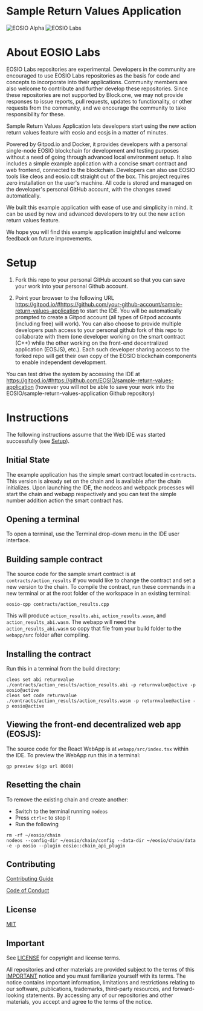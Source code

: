 # Sample Return Values Application
![EOSIO Alpha](https://img.shields.io/badge/EOSIO-Alpha-blue.svg) ![EOSIO Labs](https://img.shields.io/badge/EOSIO-Labs-5cb3ff.svg)

# About EOSIO Labs

EOSIO Labs repositories are experimental.  Developers in the community are encouraged to use EOSIO Labs repositories as the basis for code and concepts to incorporate into their applications. Community members are also welcome to contribute and further develop these repositories. Since these repositories are not supported by Block.one, we may not provide responses to issue reports, pull requests, updates to functionality, or other requests from the community, and we encourage the community to take responsibility for these.

Sample Return Values Application lets developers start using the new action return values feature with eosio and eosjs in a matter of minutes. 

Powered by Gitpod.io and Docker, it provides developers with a personal single-node EOSIO blockchain for development and testing purposes without a need of going through advanced local environment setup. It also includes a simple example application with a concise smart contract and web frontend, connected to the blockchain. Developers can also use EOSIO tools like cleos and eosio.cdt straight out of the box. This project requires zero installation on the user's machine. All code is stored and managed on the developer's personal GitHub account, with the changes saved automatically.

We built this example application with ease of use and simplicity in mind. It can be used by new and advanced developers to try out the new action return values feature.

We hope you will find this example application insightful and welcome feedback on future improvements.

# Setup

1. Fork this repo to your personal GitHub account so that you can save your work into your personal Github account.

2. Point your browser to the following URL https://gitpod.io/#https://github.com/your-github-account/sample-return-values-application to start the IDE. You will be automatically prompted to create a Gitpod account (all types of Gitpod accounts (including free) will work). You can also choose to provide multiple developers push access to your personal github fork of this repo to collaborate with them (one developer working on the smart contract (C++) while the other working on the front-end decentralized application (EOSJS), etc.). Each such developer sharing access to the forked repo will get their own copy of the EOSIO blockchain components to enable independent development.

You can test drive the system by accessing the IDE at https://gitpod.io/#https://github.com/EOSIO/sample-return-values-application (however you will not be able to save your work into the EOSIO/sample-return-values-application Github repository)

# Instructions

The following instructions assume that the Web IDE was started successfully (see [Setup](#setup)).

## Initial State

The example application has the simple smart contract located in `contracts`.  This version is already set on the chain and is available after the chain initializes.  Upon launching the IDE, the nodeos and webpack processes will start the chain and webapp respectively and you can test the simple number addition action the smart contract has. 

## Opening a terminal

To open a terminal, use the Terminal drop-down menu in the IDE user interface.

## Building sample contract

The source code for the sample smart contract is at `contracts/action_results` if you would like to change the contract and set a new version to the chain.  To compile the contract, run these commands in a new terminal or at the root folder of the workspace in an existing terminal:

```
eosio-cpp contracts/action_results.cpp
```

This will produce `action_results.abi`, `action_results.wasm`, and `action_results_abi.wasm`.  The webapp will need the `action_results_abi.wasm` so copy that file from your build folder to the `webapp/src` folder after compiling.

## Installing the contract

Run this in a terminal from the build directory:

```
cleos set abi returnvalue ./contracts/action_results/action_results.abi -p returnvalue@active -p eosio@active
cleos set code returnvalue ./contracts/action_results/action_results.wasm -p returnvalue@active -p eosio@active
```

## Viewing the front-end decentralized web app (EOSJS):

The source code for the React WebApp is at `webapp/src/index.tsx` within the IDE. To preview the WebApp run this in a terminal:

```
gp preview $(gp url 8000)
```

## Resetting the chain

To remove the existing chain and create another:

* Switch to the terminal running `nodeos`
* Press `ctrl+c` to stop it
* Run the following

```
rm -rf ~/eosio/chain
nodeos --config-dir ~/eosio/chain/config --data-dir ~/eosio/chain/data -e -p eosio --plugin eosio::chain_api_plugin
```

## Contributing

[Contributing Guide](./CONTRIBUTING.md)

[Code of Conduct](./CONTRIBUTING.md#conduct)

## License

[MIT](./LICENSE)

## Important

See [LICENSE](./LICENSE) for copyright and license terms.

All repositories and other materials are provided subject to the terms of this [IMPORTANT](./IMPORTANT.md) notice and you must familiarize yourself with its terms.  The notice contains important information, limitations and restrictions relating to our software, publications, trademarks, third-party resources, and forward-looking statements.  By accessing any of our repositories and other materials, you accept and agree to the terms of the notice.

